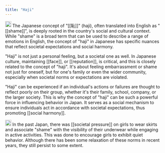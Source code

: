 ```yaml
---
title: "Haji"
---
```


<img src='https://scrapbox.io/api/pages/nishio/GPT/icon' alt='GPT.icon' height="19.5"/> The Japanese concept of "[[恥]]" (haji), often translated into English as "[[shame]]", is deeply rooted in the country's social and cultural context. While "shame" is a broad term that can be used to describe a range of emotions in English, the concept of "haji" in Japanese has specific nuances that reflect societal expectations and social harmony.

"Haji" is not just a personal feeling, but a societal one as well. In Japanese culture, maintaining [[face]], or [[reputation]], is critical, and this is closely related to the concept of "haji". It's about feeling embarrassment or shame not just for oneself, but for one's family or even the wider community, especially when societal norms or expectations are violated.

"Haji" can be experienced if an individual's actions or failures are thought to reflect poorly on their group, whether it's their family, school, company, or the larger society. This is why the concept of "haji" can be such a powerful force in influencing behavior in Japan. It serves as a social mechanism to ensure individuals act in accordance with societal expectations, thus promoting [[social harmony]].

<img src='https://scrapbox.io/api/pages/nishio/nishio/icon' alt='nishio.icon' height="19.5"/> In the past Japan, there was [[societal pressure]] on girls to wear skirts and associate "shame" with the visibility of their underwear while engaging in active activities. This was done to encourage girls to exhibit quiet behavior. Although there has been some relaxation of these norms in recent years, they still persist to some extent.
